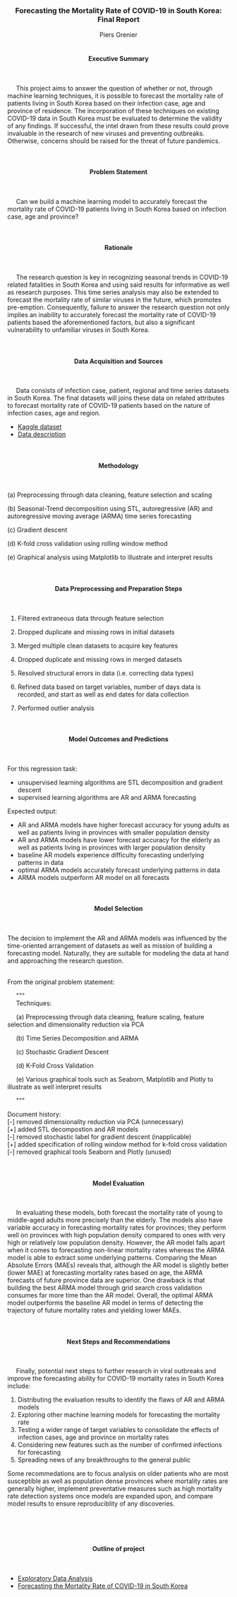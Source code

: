 <div align = "center">
  
### Forecasting the Mortality Rate of COVID-19 in South Korea: Final Report</div>

<div align = "center">Piers Grenier</div>
<br>

<div align = "center">
  
#### Executive Summary</div><br>
&nbsp;&nbsp;&nbsp;&nbsp;&nbsp;This project aims to answer the question of whether or not, through machine learning techniques, it is possible to forecast the mortality rate of patients living in South Korea based on their infection case, age and province of residence. The incorporation of these techniques on existing COVID-19 data in South Korea must be evaluated to determine the validity of any findings. If successful, the intel drawn from these results could prove invaluable in the research of new viruses and preventing outbreaks. Otherwise, concerns should be raised for the threat of future pandemics. 
<br><br><br>

<div align = "center">
  
#### Problem Statement</div><br>
&nbsp;&nbsp;&nbsp;&nbsp;&nbsp;Can we build a machine learning model to accurately forecast the mortality rate of COVID-19 patients living in South Korea based on infection case, age and province?
<br><br><br>

<div align = "center">
  
#### Rationale</div><br>
&nbsp;&nbsp;&nbsp;&nbsp;&nbsp;The research question is key in recognizing seasonal trends in COVID-19 related fatalities in South Korea and using said results for informative as well as research purposes. This time series analysis may also be extended to forecast the mortality rate of similar viruses in the future, which promotes pre-emption. Consequently, failure to answer the research question not only implies an inability to accurately forecast the mortality rate of COVID-19 patients based the aforementioned factors, but also a significant vulnerability to unfamiliar viruses in South Korea.
<br><br><br>

<div align = "center">
  
#### Data Acquisition and Sources</div><br>
&nbsp;&nbsp;&nbsp;&nbsp;&nbsp;Data consists of infection case, patient, regional and time series datasets in South Korea. The final datasets will joins these data on related attributes to forecast mortality rate of COVID-19 patients based on the nature of infection cases, age and region. 
- [Kaggle dataset](https://www.kaggle.com/datasets/kimjihoo/coronavirusdataset/data?select=Case.csv)
- [Data description](https://www.kaggle.com/code/kimjihoo/ds4c-what-is-this-dataset-detailed-description)
<br><br><br>

<div align = "center">
  
#### Methodology</div><br>
(a) Preprocessing through data cleaning, feature selection and scaling

(b) Seasonal-Trend decomposition using STL, autoregressive (AR) and autoregressive moving average (ARMA) time series forecasting

(c) Gradient descent

(d) K-fold cross validation using rolling window method

(e) Graphical analysis using Matplotlib to illustrate and interpret results
<br><br><br>

<div align = "center">
  
#### Data Preprocessing and Preparation Steps</div><br>
1. Filtered extraneous data through feature selection<br>

2. Dropped duplicate and missing rows in initial datasets<br>

3. Merged multiple clean datasets to acquire key features<br>

4. Dropped duplicate and missing rows in merged datasets<br>

5. Resolved structural errors in data (i.e. correcting data types)<br>

6. Refined data based on target variables, number of days data is recorded, and start as well as end dates for data collection<br>

7. Performed outlier analysis
<br><br><br>

<div align = "center">
  
#### Model Outcomes and Predictions</div><br>
For this regression task:
- unsupervised learning algorithms are STL decomposition and gradient descent
- supervised learning algorithms are AR and ARMA forecasting

Expected output:
- AR and ARMA models have higher forecast accuracy for young adults as well as patients living in provinces with smaller population density
- AR and ARMA models have lower forecast accuracy for the elderly as well as patients living in provinces with larger population density
- baseline AR models experience difficulty forecasting underlying patterns in data 
- optimal ARMA models accurately forecast underlying patterns in data
- ARMA models outperform AR model on all forecasts
<br><br><br>

<div align = "center">
  
#### Model Selection</div><br>
The decision to implement the AR and ARMA models was influenced by the time-oriented arrangement of datasets as well as mission of building a forecasting model. Naturally, they are suitable for modeling the data at hand and approaching the research question. 

<br>From the original problem statement:

&nbsp;&nbsp;&nbsp;&nbsp;&nbsp;"""
<br>&nbsp;&nbsp;&nbsp;&nbsp;&nbsp;Techniques:

&nbsp;&nbsp;&nbsp;&nbsp;&nbsp;(a) Preprocessing through data cleaning, feature scaling, feature selection and dimensionality reduction via PCA

&nbsp;&nbsp;&nbsp;&nbsp;&nbsp;(b) Time Series Decomposition and ARMA

&nbsp;&nbsp;&nbsp;&nbsp;&nbsp;(c) Stochastic Gradient Descent

&nbsp;&nbsp;&nbsp;&nbsp;&nbsp;(d) K-Fold Cross Validation

&nbsp;&nbsp;&nbsp;&nbsp;&nbsp;(e) Various graphical tools such as Seaborn, Matplotlib and Plotly to illustrate as well interpret results

&nbsp;&nbsp;&nbsp;&nbsp;&nbsp;"""

Document history:
<br>[-] removed dimensionality reduction via PCA (unnecessary)
<br>[+] added STL decompostion and AR models
<br>[-] removed stochastic label for gradient descent (inapplicable)
<br>[+] added specification of rolling window method for k-fold cross validation
<br>[-] removed graphical tools Seaborn and Plotly (unused)
<br><br><br>

<div align = "center">
  
#### Model Evaluation</div><br>
&nbsp;&nbsp;&nbsp;&nbsp;&nbsp;In evaluating these models, both forecast the mortality rate of young to middle-aged adults more precisely than the elderly. The models also have variable accuracy in forecasting mortality rates for provinces; they perform well on provinces with high population density compared to ones with very high or relatively low population density. However, the AR model falls apart when it comes to forecasting non-linear mortality rates whereas the ARMA model is able to extract some underlying patterns. Comparing the Mean Absolute Errors (MAEs) reveals that, although the AR model is slightly better (lower MAE) at forecasting mortality rates based on age, the ARMA forecasts of future province data are superior. One drawback is that building the best ARMA model through grid search cross validation consumes far more time than the AR model. Overall, the optimal ARMA model outperforms the baseline AR model in terms of detecting the trajectory of future mortality rates and yielding lower MAEs. 
<br><br><br>

<div align = "center">
  
#### Next Steps and Recommendations</div><br>
&nbsp;&nbsp;&nbsp;&nbsp;&nbsp;Finally, potential next steps to further research in viral outbreaks and improve the forecasting ability for COVID-19 mortality rates in South Korea include:
1. Distributing the evaluation results to identify the flaws of AR and ARMA models
2. Exploring other machine learning models for forecasting the mortality rate
3. Testing a wider range of target variables to consolidate the effects of infection cases, age and province on mortality rates
4. Considering new features such as the number of confirmed infections for forecasting
5. Spreading news of any breakthroughs to the general public

Some recommedations are to focus analysis on older patients who are most susceptible as well as population dense provinces where mortality rates are generally higher, implement preventative measures such as high mortality rate detection systems once models are expanded upon, and compare model results to ensure reproduciblity of any discoveries. 
   
<br><br><br>

<div align = "center">
  
#### Outline of project</div><br>
- [Exploratory Data Analysis](https://github.com/piersgrenier/Exploratory-Data-Analysis/blob/main/EDA.ipynb)
- [Forecasting the Mortality Rate of COVID-19 in South Korea](https://github.com/piersgrenier/Forecasting-the-Mortality-Rate-of-COVID-19-in-South-Korea/blob/main/Forecasting%20the%20Mortality%20Rate%20of%20COVID-19%20in%20South%20Korea.ipynb)
<br><br><br>
